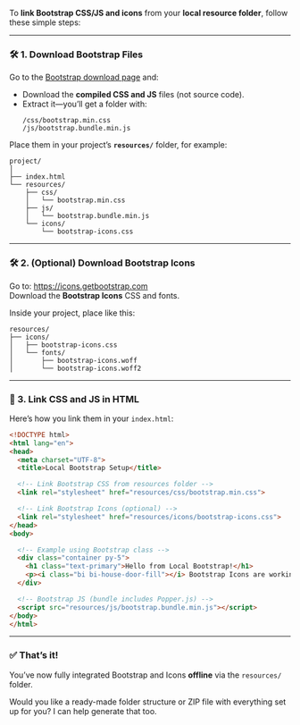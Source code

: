 To **link Bootstrap CSS/JS and icons** from your **local resource folder**, follow these simple steps:

---

### 🛠️ 1. **Download Bootstrap Files**
Go to the [Bootstrap download page](https://getbootstrap.com/docs/5.3/getting-started/download/) and:

- Download the **compiled CSS and JS** files (not source code).
- Extract it—you’ll get a folder with:
  ```
  /css/bootstrap.min.css
  /js/bootstrap.bundle.min.js
  ```

Place them in your project’s **`resources/`** folder, for example:

```
project/
│
├── index.html
└── resources/
    ├── css/
    │   └── bootstrap.min.css
    ├── js/
    │   └── bootstrap.bundle.min.js
    └── icons/
        └── bootstrap-icons.css
```

---

### 🛠️ 2. **(Optional) Download Bootstrap Icons**
Go to: https://icons.getbootstrap.com  
Download the **Bootstrap Icons** CSS and fonts.

Inside your project, place like this:

```
resources/
├── icons/
│   ├── bootstrap-icons.css
│   └── fonts/
│       ├── bootstrap-icons.woff
│       └── bootstrap-icons.woff2
```

---

### 🔗 3. **Link CSS and JS in HTML**

Here’s how you link them in your `index.html`:

```html
<!DOCTYPE html>
<html lang="en">
<head>
  <meta charset="UTF-8">
  <title>Local Bootstrap Setup</title>

  <!-- Link Bootstrap CSS from resources folder -->
  <link rel="stylesheet" href="resources/css/bootstrap.min.css">

  <!-- Link Bootstrap Icons (optional) -->
  <link rel="stylesheet" href="resources/icons/bootstrap-icons.css">
</head>
<body>

  <!-- Example using Bootstrap class -->
  <div class="container py-5">
    <h1 class="text-primary">Hello from Local Bootstrap!</h1>
    <p><i class="bi bi-house-door-fill"></i> Bootstrap Icons are working!</p>
  </div>

  <!-- Bootstrap JS (bundle includes Popper.js) -->
  <script src="resources/js/bootstrap.bundle.min.js"></script>
</body>
</html>
```

---

### ✅ That’s it!
You’ve now fully integrated Bootstrap and Icons **offline** via the `resources/` folder.

Would you like a ready-made folder structure or ZIP file with everything set up for you? I can help generate that too.
